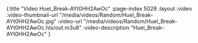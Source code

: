 {:title "Video Huel_Break-AYt0HH2AwOc" :page-index 5028 :layout :video :video-thumbnail-url "/media/videos/Random/Huel_Break-AYt0HH2AwOc.jpg" :video-url "/media/videos/Random/Huel_Break-AYt0HH2AwOc.hls/out.m3u8" :video-description "Huel_Break-AYt0HH2AwOc" }
